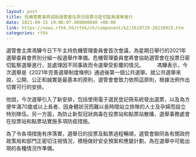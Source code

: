 ```yaml
---
layout: post
title: 危機管委會將協助選管會在周日投票日密切監察選舉進行
date: 2021-09-15 19:06:07.000000000 +08:00
link: https://news.rthk.hk/rthk/ch/component/k2/1610729-20210915.htm
categories: rthk
---
```


選管會主席馮驊今日下午主持危機管理委員會首次會議，為星期日舉行的2021年選舉委員會界別分組一般選舉作準備。危機管理委員會將會協助選管會在投票日密切監察選舉進行，並處理因不同事故而令選舉受影響的情況。
　　
馮驊表示，今次選舉是《2021年完善選舉制度條例》通過後第一個公共選舉。就公共選舉來說，公開、公正和誠實是最基本的原則，選管會會致力依照這原則，根據法例作出切實可行的安排。
 
他說，今次選舉引入了新安排，包括使用電子選民登記冊系統發出選票，以及為方便年滿70歲或以上長者、因身體狀況而難以長時間站立排隊的人士及孕婦而設立特別隊伍。另一方面，為防止新型冠狀病毒在投票站和點票站散播，選舉事務處會在投票站和點票站實施多項防疫措施。
 
為了令各項措施有序落實，選舉日的投票及點票過程暢順，選管會聯同各有關政府政策局和部門正密切注視情況，積極做好安全預案和應變計劃，為在選舉中可能出現的各種情況作準備。
